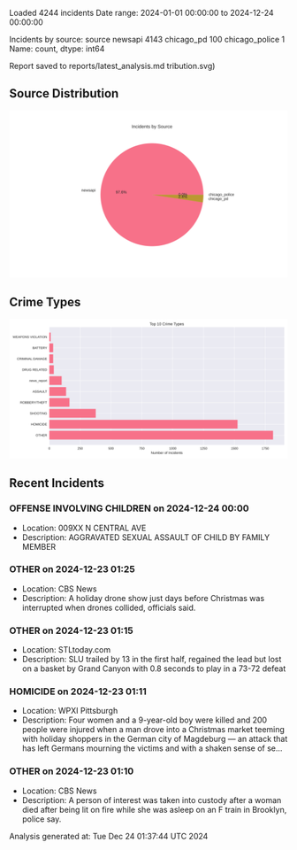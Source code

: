 
Loaded 4244 incidents
Date range: 2024-01-01 00:00:00 to 2024-12-24 00:00:00

Incidents by source:
source
newsapi           4143
chicago_pd         100
chicago_police       1
Name: count, dtype: int64

Report saved to reports/latest_analysis.md
tribution.svg)

## Source Distribution
![Source Distribution](images/source_distribution.svg)

## Crime Types
![Crime Types](images/crime_types.svg)

## Recent Incidents

### OFFENSE INVOLVING CHILDREN on 2024-12-24 00:00
- Location: 009XX N CENTRAL AVE
- Description: AGGRAVATED SEXUAL ASSAULT OF CHILD BY FAMILY MEMBER


### OTHER on 2024-12-23 01:25
- Location: CBS News
- Description: A holiday drone show just days before Christmas was interrupted when drones collided, officials said.


### OTHER on 2024-12-23 01:15
- Location: STLtoday.com
- Description: SLU trailed by 13 in the first half, regained the lead but lost on a basket by Grand Canyon with 0.8 seconds to play in a 73-72 defeat


### HOMICIDE on 2024-12-23 01:11
- Location: WPXI Pittsburgh
- Description: Four women and a 9-year-old boy were killed and 200 people were injured when a man drove into a Christmas market teeming with holiday shoppers in the German city of Magdeburg — an attack that has left Germans mourning the victims and with a shaken sense of se…


### OTHER on 2024-12-23 01:10
- Location: CBS News
- Description: A person of interest was taken into custody after a woman died after being lit on fire while she was asleep on an F train in Brooklyn, police say.

Analysis generated at: Tue Dec 24 01:37:44 UTC 2024
